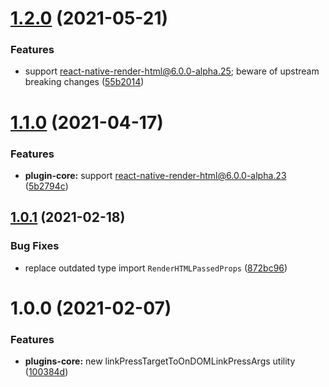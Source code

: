 # [1.2.0](https://github.com/native-html/plugins/compare/@native-html/plugins-core@1.1.0...@native-html/plugins-core@1.2.0) (2021-05-21)


### Features

* support react-native-render-html@6.0.0-alpha.25; beware of upstream breaking changes ([55b2014](https://github.com/native-html/plugins/commit/55b201483ce27a49811727db16624f36e06fc9e4))

# [1.1.0](https://github.com/native-html/plugins/compare/@native-html/plugins-core@1.0.1...@native-html/plugins-core@1.1.0) (2021-04-17)


### Features

* **plugin-core:** support react-native-render-html@6.0.0-alpha.23 ([5b2794c](https://github.com/native-html/plugins/commit/5b2794c23b3aa20136793e2c0dc72efcea654976))

## [1.0.1](https://github.com/native-html/plugins/compare/@native-html/plugins-core@1.0.0...@native-html/plugins-core@1.0.1) (2021-02-18)


### Bug Fixes

* replace outdated type import `RenderHTMLPassedProps` ([872bc96](https://github.com/native-html/plugins/commit/872bc965d8b5c5e8e37430060a2edc343549623f))

# 1.0.0 (2021-02-07)


### Features

* **plugins-core:** new linkPressTargetToOnDOMLinkPressArgs utility ([100384d](https://github.com/native-html/plugins/commit/100384debed5b88ccb1a067712c8e3f340a5659a))


